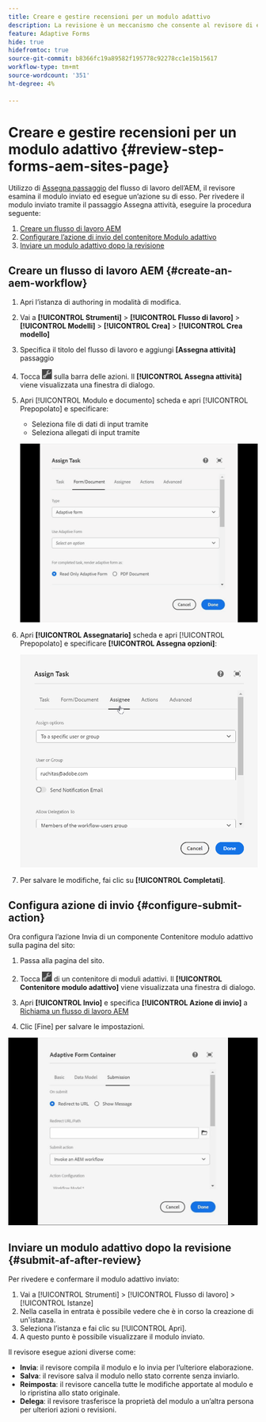 ```yaml
---
title: Creare e gestire recensioni per un modulo adattivo
description: La revisione è un meccanismo che consente al revisore di eseguire diverse attività per i moduli adattivi utilizzando il passaggio Assegna attività
feature: Adaptive Forms
hide: true
hidefromtoc: true
source-git-commit: b8366fc19a89582f195778c92278cc1e15b15617
workflow-type: tm+mt
source-wordcount: '351'
ht-degree: 4%

---
```



# Creare e gestire recensioni per un modulo adattivo {#review-step-forms-aem-sites-page}

Utilizzo di [Assegna passaggio](https://experienceleague.adobe.com/docs/experience-manager-cloud-service/content/forms/create-form-centric-workflows/aem-forms-workflow-step-reference.html#assign-task-step) del flusso di lavoro dell’AEM, il revisore esamina il modulo inviato ed esegue un’azione su di esso. Per rivedere il modulo inviato tramite il passaggio Assegna attività, eseguire la procedura seguente:

1. [Creare un flusso di lavoro AEM](#create-an-aem-workflow)
1. [Configurare l’azione di invio del contenitore Modulo adattivo](#configure-submit-action)
1. [Inviare un modulo adattivo dopo la revisione](#submit-af-after-review)

## Creare un flusso di lavoro AEM {#create-an-aem-workflow}

1. Apri l’istanza di authoring in modalità di modifica.
1. Vai a **[!UICONTROL Strumenti]** >  **[!UICONTROL Flusso di lavoro]** >  **[!UICONTROL Modelli]** > **[!UICONTROL Crea]** > **[!UICONTROL Crea modello]**
1. Specifica il titolo del flusso di lavoro e aggiungi **[Assegna attività]** passaggio
1. Tocca ![icona_impostazioni](assets/settings_icon.png) sulla barra delle azioni. Il **[!UICONTROL Assegna attività]** viene visualizzata una finestra di dialogo.
1. Apri [!UICONTROL Modulo e documento] scheda e apri [!UICONTROL Prepopolato] e specificare:

   * Seleziona file di dati di input tramite
   * Seleziona allegati di input tramite

   ![Passaggio di revisione](/help/forms/assets/assigntask-review1.gif)

1. Apri **[!UICONTROL Assegnatario]** scheda e apri [!UICONTROL Prepopolato] e specificare **[!UICONTROL Assegna opzioni]**:

   ![Passaggio di revisione](/help/forms/assets/review-assignstep.png)

1. Per salvare le modifiche, fai clic su **[!UICONTROL Completati]**.

## Configura azione di invio {#configure-submit-action}

Ora configura l’azione Invia di un componente Contenitore modulo adattivo sulla pagina del sito:

1. Passa alla pagina del sito.
1. Tocca ![icona_impostazioni](assets/settings_icon.png) di un contenitore di moduli adattivi. Il **[!UICONTROL Contenitore modulo adattivo]** viene visualizzata una finestra di dialogo.
1. Apri **[!UICONTROL Invio]** e specifica **[!UICONTROL Azione di invio]** a [Richiama un flusso di lavoro AEM](https://experienceleague.adobe.com/docs/experience-manager-cloud-service/content/forms/adaptive-forms-authoring/authoring-adaptive-forms-foundation-components/configure-submit-actions-and-metadata-submission/configuring-submit-actions.html?lang=en#invoke-an-aem-workflow)

1. Clic [Fine] per salvare le impostazioni.

![submissiontab-reviewstep](/help/forms/assets/submissiontab-reviewstep.gif)

## Inviare un modulo adattivo dopo la revisione {#submit-af-after-review}

Per rivedere e confermare il modulo adattivo inviato:

1. Vai a [!UICONTROL Strumenti] >  [!UICONTROL Flusso di lavoro] >  [!UICONTROL Istanze]
1. Nella casella in entrata è possibile vedere che è in corso la creazione di un&#39;istanza.
1. Seleziona l’istanza e fai clic su [!UICONTROL Apri].
1. A questo punto è possibile visualizzare il modulo inviato.

Il revisore esegue azioni diverse come:

* **Invia**: il revisore compila il modulo e lo invia per l’ulteriore elaborazione.
* **Salva**: il revisore salva il modulo nello stato corrente senza inviarlo.
* **Reimposta**: il revisore cancella tutte le modifiche apportate al modulo e lo ripristina allo stato originale.
* **Delega**: il revisore trasferisce la proprietà del modulo a un’altra persona per ulteriori azioni o revisioni.
